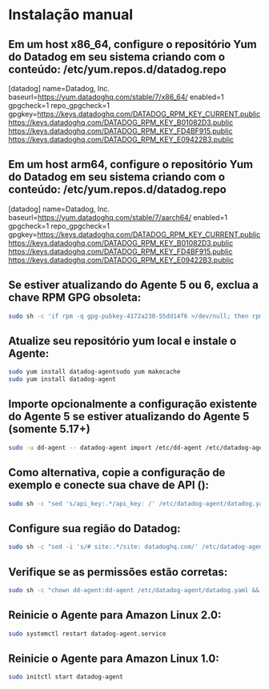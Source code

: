 # Instalação manual

## Em um host x86_64, configure o repositório Yum do Datadog em seu sistema criando com o conteúdo: /etc/yum.repos.d/datadog.repo

[datadog]
name=Datadog, Inc.
baseurl=https://yum.datadoghq.com/stable/7/x86_64/
enabled=1
gpgcheck=1
repo_gpgcheck=1
gpgkey=https://keys.datadoghq.com/DATADOG_RPM_KEY_CURRENT.public
       https://keys.datadoghq.com/DATADOG_RPM_KEY_B01082D3.public
       https://keys.datadoghq.com/DATADOG_RPM_KEY_FD4BF915.public
       https://keys.datadoghq.com/DATADOG_RPM_KEY_E09422B3.public


## Em um host arm64, configure o repositório Yum do Datadog em seu sistema criando com o conteúdo: /etc/yum.repos.d/datadog.repo

[datadog]
name=Datadog, Inc.
baseurl=https://yum.datadoghq.com/stable/7/aarch64/
enabled=1
gpgcheck=1
repo_gpgcheck=1
gpgkey=https://keys.datadoghq.com/DATADOG_RPM_KEY_CURRENT.public
       https://keys.datadoghq.com/DATADOG_RPM_KEY_B01082D3.public
       https://keys.datadoghq.com/DATADOG_RPM_KEY_FD4BF915.public
       https://keys.datadoghq.com/DATADOG_RPM_KEY_E09422B3.public

## Se estiver atualizando do Agente 5 ou 6, exclua a chave RPM GPG obsoleta:

```bash
sudo sh -c 'if rpm -q gpg-pubkey-4172a230-55dd14f6 >/dev/null; then rpm --erase gpg-pubkey-4172a230-55dd14f6; fi'
```

## Atualize seu repositório yum local e instale o Agente:

```bash
sudo yum install datadog-agentsudo yum makecache
sudo yum install datadog-agent
```

## Importe opcionalmente a configuração existente do Agente 5 se estiver atualizando do Agente 5 (somente 5.17+)

```bash
sudo -u dd-agent -- datadog-agent import /etc/dd-agent /etc/datadog-agent
```

## Como alternativa, copie a configuração de exemplo e conecte sua chave de API ():

```bash
sudo sh -c "sed 's/api_key:.*/api_key: /' /etc/datadog-agent/datadog.yaml.example > /etc/datadog-agent/datadog.yaml"
```

## Configure sua região do Datadog:

```bash
sudo sh -c "sed -i 's/# site:.*/site: datadoghq.com/' /etc/datadog-agent/datadog.yaml"
```

## Verifique se as permissões estão corretas:

```bash
sudo sh -c "chown dd-agent:dd-agent /etc/datadog-agent/datadog.yaml && chmod 640 /etc/datadog-agent/datadog.yaml"
```

## Reinicie o Agente para Amazon Linux 2.0:

```bash
sudo systemctl restart datadog-agent.service
```

## Reinicie o Agente para Amazon Linux 1.0:

```bash
sudo initctl start datadog-agent
```

